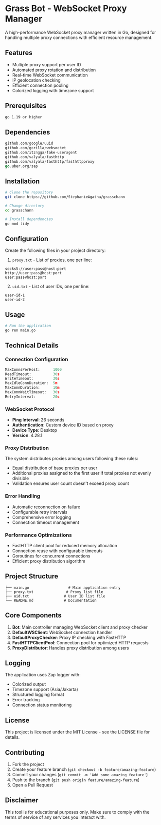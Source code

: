 # Grass Bot - WebSocket Proxy Manager

A high-performance WebSocket proxy manager written in Go, designed for handling multiple proxy connections with efficient resource management.

## Features

- Multiple proxy support per user ID
- Automated proxy rotation and distribution
- Real-time WebSocket communication
- IP geolocation checking
- Efficient connection pooling
- Colorized logging with timezone support

## Prerequisites

```bash
go 1.19 or higher
```

## Dependencies

```go
github.com/google/uuid
github.com/gorilla/websocket
github.com/itzngga/fake-useragent
github.com/valyala/fasthttp
github.com/valyala/fasthttp/fasthttpproxy
go.uber.org/zap
```

## Installation

```bash
# Clone the repository
git clone https://github.com/StephanieAgatha/grasschann

# Change directory
cd grasschann

# Install dependencies
go mod tidy

```

## Configuration

Create the following files in your project directory:

1. `proxy.txt` - List of proxies, one per line:
```
socks5://user:pass@host:port
http://user:pass@host:port
user:pass@host:port
```

2. `uid.txt` - List of user IDs, one per line:
```
user-id-1
user-id-2
```

## Usage

```bash
# Run the application
go run main.go
```

## Technical Details

### Connection Configuration

```go
MaxConnsPerHost:      1000
ReadTimeout:          30s
WriteTimeout:         30s
MaxIdleConnDuration:  5m
MaxConnDuration:      10m
MaxConnWaitTimeout:   30s
RetryInterval:        20s
```

### WebSocket Protocol

- **Ping Interval**: 26 seconds
- **Authentication**: Custom device ID based on proxy
- **Device Type**: Desktop
- **Version**: 4.28.1

### Proxy Distribution

The system distributes proxies among users following these rules:
- Equal distribution of base proxies per user
- Additional proxies assigned to the first user if total proxies not evenly divisible
- Validation ensures user count doesn't exceed proxy count

### Error Handling

- Automatic reconnection on failure
- Configurable retry intervals
- Comprehensive error logging
- Connection timeout management

### Performance Optimizations

- FastHTTP client pool for reduced memory allocation
- Connection reuse with configurable timeouts
- Goroutines for concurrent connections
- Efficient proxy distribution algorithm

## Project Structure

```
├── main.go                  # Main application entry
├── proxy.txt               # Proxy list file
├── uid.txt                # User ID list file
└── README.md              # Documentation
```

## Core Components

1. **Bot**: Main controller managing WebSocket client and proxy checker
2. **DefaultWSClient**: WebSocket connection handler
3. **DefaultProxyChecker**: Proxy IP checking with FastHTTP
4. **FastHTTPClientPool**: Connection pool for optimized HTTP requests
5. **ProxyDistributor**: Handles proxy distribution among users

## Logging

The application uses Zap logger with:
- Colorized output
- Timezone support (Asia/Jakarta)
- Structured logging format
- Error tracking
- Connection status monitoring

## License

This project is licensed under the MIT License - see the LICENSE file for details.

## Contributing

1. Fork the project
2. Create your feature branch (`git checkout -b feature/amazing-feature`)
3. Commit your changes (`git commit -m 'Add some amazing feature'`)
4. Push to the branch (`git push origin feature/amazing-feature`)
5. Open a Pull Request

## Disclaimer

This tool is for educational purposes only. Make sure to comply with the terms of service of any services you interact with.
